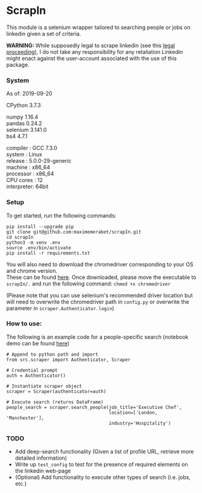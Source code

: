 # ScrapIn
This module is a selenium wrapper tailored to searching people or jobs on linkedin given a set of criteria.

**WARNING:** 
While supposedly legal to scrape linkedin (see this [legal proceeding](https://www.reuters.com/article/us-microsoft-linkedin-ruling-idUSKCN1AU2BV?feedType=RSS&feedName=technologyNews)), I do not take any responsibility for any retaliation Linkedin might enact against the user-account associated with the use of this package.


### System


As of: 2019-09-20 

CPython 3.7.3  

numpy 1.16.4\
pandas 0.24.2\
selenium 3.141.0\
bs4 4.7.1

compiler   : GCC 7.3.0\
system     : Linux\
release    : 5.0.0-29-generic\
machine    : x86_64\
processor  : x86_64\
CPU cores  : 12\
interpreter: 64bit

### Setup
To get started, run the following commands:

```
pip install --upgrade pip
git clone git@github.com:maximemerabet/scrapIn.git
cd scrapIn
python3 -m venv .env
source .env/bin/activate
pip install -r requirements.txt
```

You will also need to download the chromedriver corresponding to your OS and chrome version.\
These can be found [here](https://sites.google.com/a/chromium.org/chromedriver/downloads).
Once downloaded, please move the executable to `scrapIn/.` and run the following command: `chmod +x chromedriver`

(Please note that you can use selenium's recommended driver location but will need to overwrite the chromedriver path in `config.py` or overwrite the parameter in `scraper.Authenticator.login`)

 


### How to use:
The following is an example code for a people-specific search (notebook demo can be found [here](../examples/search_people.ipynb))

```
# Append to python path and import
from src.scraper import Authenticator, Scraper

# Credential prompt
auth = Authenticator() 

# Instantiate scraper object
scraper = Scraper(authenticator=auth)

# Execute search (returns DataFrame)
people_search = scraper.search_people(job_title='Executive Chef',
                                      location=['London, 'Manchester'],
                                      industry='Hospitality')

```


### TODO
- Add deep-search functionality (Given a list of profile URL, retrieve more detailed information)
- Write up `test_config` to test for the presence of required elements on the linkedin web-page
- (Optional) Add functionality to execute other types of search (i.e. jobs, etc.)



